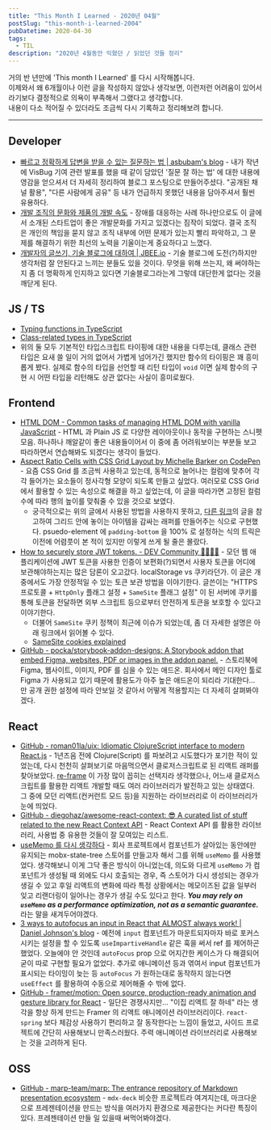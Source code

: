 ```yaml
---
title: "This Month I Learned - 2020년 04월"
postSlug: "this-month-i-learned-2004"
pubDatetime: 2020-04-30
tags:
  - TIL
description: "2020년 4월동안 익혔던 / 읽었던 것들 정리"
---
```


거의 반 년만에 'This month I Learned' 를 다시 시작해봅니다.  
이제와서 왜 6개월이나 이런 글을 작성하지 않았나 생각보면, 이런저런 어려움이 있어서라기보다 결정적으로 의욕이 부족해서 그랬다고 생각합니다.  
내용이 다소 적어질 수 있더라도 조금씩 다시 기록하고 정리해보려 합니다.

---

## Developer

- [빠르고 정확하게 답변을 받을 수 있는 질문하는 법 | asbubam's blog](https://blog.2dal.com/2020/04/01/%EB%B9%A0%EB%A5%B4%EA%B3%A0-%EC%A0%95%ED%99%95%ED%95%98%EA%B2%8C-%EB%8B%B5%EB%B3%80%EC%9D%84-%EB%B0%9B%EC%9D%84-%EC%88%98-%EC%9E%88%EB%8A%94-%EC%A7%88%EB%AC%B8%ED%95%98%EB%8A%94-%EB%B2%95/) - 내가 작년에 VisBug 기여 관련 발표를 했을 때 같이 담았던 '질문 잘 하는 법' 에 대한 내용에 영감을 얻으셔서 더 자세히 정리하여 블로그 포스팅으로 만들어주셨다. "공개된 채널 활용", "다른 사람에게 공유" 등 내가 언급하지 못했던 내용을 담아주셔서 훨씬 유용하다.
- [개발 조직의 문화와 제품의 개발 속도](https://suhyunbaik.github.io/devops/2020/04/01/dev-culture-and-speed/) - 장애를 대응하는 사례 하나만으로도 이 글에서 소개된 스타트업이 좋은 개발문화를 가지고 있겠다는 짐작이 되었다. 결국 조직은 개인의 책임을 묻지 않고 조직 내부에 어떤 문제가 있는지 빨리 파악하고, 그 문제를 해결하기 위한 최선의 노력을 기울이는게 중요하다고 느꼈다.
- [개발자의 글쓰기, 기술 블로그에 대하여 | JBEE.io](https://jbee.io/essay/writing-of-developers/) - 기술 블로그에 도전(?)하지만 생각처럼 잘 안된다고 느끼는 분들도 있을 것이다. 무엇을 위해 쓰는지, 왜 써야하는지 좀 더 명확하게 인지하고 있다면 기술블로그라는게 그렇데 대단한게 없다는 것을 깨닫게 된다.

## JS / TS

- [Typing functions in TypeScript](https://2ality.com/2020/04/typing-functions-typescript.html)
- [Class-related types in TypeScript](https://2ality.com/2020/02/types-for-classes-typescript.html)
- 위의 둘 모두 기본적인 타입스크립트 타이핑에 대한 내용을 다루는데, 클래스 관련 타입은 요새 쓸 일이 거의 없어서 가볍게 넘어가긴 했지만 함수의 타이핑은 꽤 흥미롭게 봤다. 실제로 함수의 타입을 선언할 때 리턴 타입이 `void` 이면 실제 함수의 구현 시 어떤 타입을 리턴해도 상관 없다는 사실이 흥미로웠다.

## Frontend

- [HTML DOM - Common tasks of managing HTML DOM with vanilla JavaScript](https://htmldom.dev/) - HTML 과 Plain JS 로 다양한 레이아웃이나 동작을 구현하는 스니펫 모음. 하나하나 깨알같이 좋은 내용들이어서 이 중에 좀 어려워보이는 부분들 보고 따라하면서 연습해봐도 되겠다는 생각이 들었다.
- [Aspect Ratio Cells with CSS Grid Layout by Michelle Barker on CodePen](https://codepen.io/michellebarker/post/building-an-aspect-ratio-css-grid-layout) - 요즘 CSS Grid 를 조금씩 사용하고 있는데, 동적으로 늘어나는 컬럼에 맞추어 각각 들어가는 요소들이 정사각형 모양이 되도록 만들고 싶었다. 여러모로 CSS Grid 에서 활용할 수 있는 속성으로 해결을 하고 싶었는데, 이 글을 따라가면 고정된 컬럼 수에 따라 행의 높이를 맞춰줄 수 있을 것으로 보였다.
  - 궁극적으로는 위의 글에서 사용된 방법을 사용하지 못하고, [다른 링크](https://css-tricks.com/aspect-ratios-grid-items/)의 글을 참고하여 그리드 안에 놓이는 아이템을 감싸는 래퍼를 만들어주는 식으로 구현했다. psuedo-element 에 `padding-bottom` 을 100% 로 설정하는 식의 트릭은 이전에 어렴풋이 본 적이 있지만 이렇게 쓰게 될 줄은 몰랐다.
- [How to securely store JWT tokens. - DEV Community 👩‍💻👨‍💻](https://dev.to/gkoniaris/how-to-securely-store-jwt-tokens-51cf) - 모던 웹 애플리케이션에 JWT 토큰을 사용한 인증이 보편화(?)되면서 사용자 토큰을 어디에 보관해야하는지는 많은 담론이 오고갔다. localStorage vs 쿠키라던가. 이 글은 개중에서도 가장 안정적일 수 있는 토큰 보관 방법을 이야기한다. 글쓴이는 "HTTPS 프로토콜 + `HttpOnly` 플래그 설정 + `SameSite` 플래그 설정" 이 된 서버에 쿠키를 통해 토큰을 전달하면 외부 스크립트 등으로부터 안전하게 토큰을 보호할 수 있다고 이야기한다.
  - 더불어 `SameSite` 쿠키 정책이 최근에 이슈가 되었는데, 좀 더 자세한 설명은 아래 링크에서 읽어볼 수 있다.
  - [SameSite cookies explained](https://web.dev/samesite-cookies-explained/)
- [GitHub - pocka/storybook-addon-designs: A Storybook addon that embed Figma, websites, PDF or images in the addon panel.](https://github.com/pocka/storybook-addon-designs) - 스토리북에 Figma, 웹사이트, 이미지, PDF 를 심을 수 있는 애드온. 회사에서 메인 디자인 툴로 Figma 가 사용되고 있기 때문에 활용도가 아주 높은 애드온이 되리라 기대한다... 만 공개 권한 설정에 따라 안보일 것 같아서 어떻게 적용할지는 더 자세히 살펴봐야겠다.

## React

- [GitHub - roman01la/uix: Idiomatic ClojureScript interface to modern React.js](https://github.com/roman01la/uix) - 1년즈음 전에 Clojure(Script) 를 파보려고 시도했다가 포기한 적이 있었는데, 다시 천천히 살펴보기로 마음먹으면서 클로저스크립트로 된 리액트 래퍼를 찾아보았다. [re-frame](https://github.com/day8/re-frame) 이 가장 많이 꼽히는 선택지라 생각했으나, 어느새 클로저스크립트를 활용한 리액트 개발할 때도 여러 라이브러리가 발전하고 있는 상태였다. 그 중에 모던 리액트(컨커런트 모드 등)을 지원하는 라이브러리로 이 라이브러리가 눈에 띄었다.
- [GitHub - diegohaz/awesome-react-context: 😎 A curated list of stuff related to the new React Context API](https://github.com/diegohaz/awesome-react-context) - React Context API 를 활용한 라이브러리, 사용법 중 유용한 것들이 잘 모여있는 리스트.
- [useMemo 를 다시 생각하다](https://reactjs.org/docs/hooks-reference.html#usememo) - 회사 프로젝트에서 컴포넌트가 살아있는 동안에만 유지되는 mobx-state-tree 스토어를 만들고자 해서 그를 위해 `useMemo` 를 사용했었다. 생각해보니 이게 그닥 좋은 방식이 아니었는데, 의도와 다르게 `useMemo` 가 컴포넌트가 생성될 때 외에도 다시 호출되는 경우, 즉 스토어가 다시 생성되는 경우가 생길 수 있고 후일 리액트의 변화에 따라 특정 상황에서는 메모이즈된 값을 일부러 잊고 리랜더링이 일어나는 경우가 생길 수도 있다고 한다. _**You may rely on `useMemo` as a performance optimization, not as a semantic guarantee.**_ 라는 말을 새겨두어야겠다.
- [3 ways to autofocus an input in React that ALMOST always work! | Daniel Johnson's blog](https://blog.danieljohnson.io/react-ref-autofocus/) - 예전에 `input` 컴포넌트가 마운트되자마자 바로 포커스 시키는 설정을 할 수 있도록 `useImpartiveHandle` 같은 훅을 써서 ref 를 제어하곤 했었다. 오늘에야 안 것인데 `autoFocus` prop 으로 어지간한 케이스가 다 해결되어 굳이 따로 구현할 필요가 없었다. 추가로 애니메이션 등과 엮여서 input 컴포넌트가 표시되는 타이밍이 늦는 등 `autoFocus` 가 원하는대로 동작하지 않는다면 `useEffect` 를 활용하여 수동으로 제어해줄 수 밖에 없다.
- [GitHub - framer/motion: Open source, production-ready animation and gesture library for React](https://github.com/framer/motion) - 일단은 경쟁사지만... "이집 리액트 잘 하네" 라는 생각을 항상 하게 만드는 Framer 의 리액트 애니메이션 라이브러리이다. `react-spring` 보다 체감상 사용하기 편리하고 잘 동작한다는 느낌이 들었고, 사이드 프로젝트에 간단히 사용해보니 만족스러웠다. 주력 애니메이션 라이브러리로 사용해보는 것을 고려하게 된다.

## OSS

- [GitHub - marp-team/marp: The entrance repository of Markdown presentation ecosystem](https://github.com/marp-team/marp) - `mdx-deck` 비슷한 프로젝트라 여겨지는데, 마크다운으로 프레젠테이션을 만드는 방식을 여러가지 환경으로 제공한다는 커다란 특징이 있다. 프레젠테이션 만들 일 있을때 써먹어봐야겠다.
